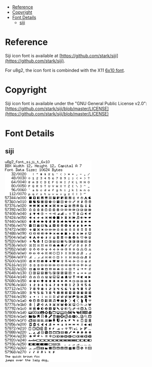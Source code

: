 
[tocstart]: # (toc start)

  * [Reference](#reference)
  * [Copyright](#copyright)
  * [Font Details](#font-details)
    * [siji](#siji)

[tocend]: # (toc end)

# Reference

Siji icon font is available at [https://github.com/stark/siji](https://github.com/stark/siji).

For u8g2, the icon font is combinded with the X11 [6x10 font](fntgrpx11).

# Copyright


Siji icon font is available under the "GNU General Public License v2.0": [https://github.com/stark/siji/blob/master/LICENSE](https://github.com/stark/siji/blob/master/LICENSE)


# Font Details



## siji
![fntpic/u8g2_font_siji_t_6x10.png](fntpic/u8g2_font_siji_t_6x10.png)
